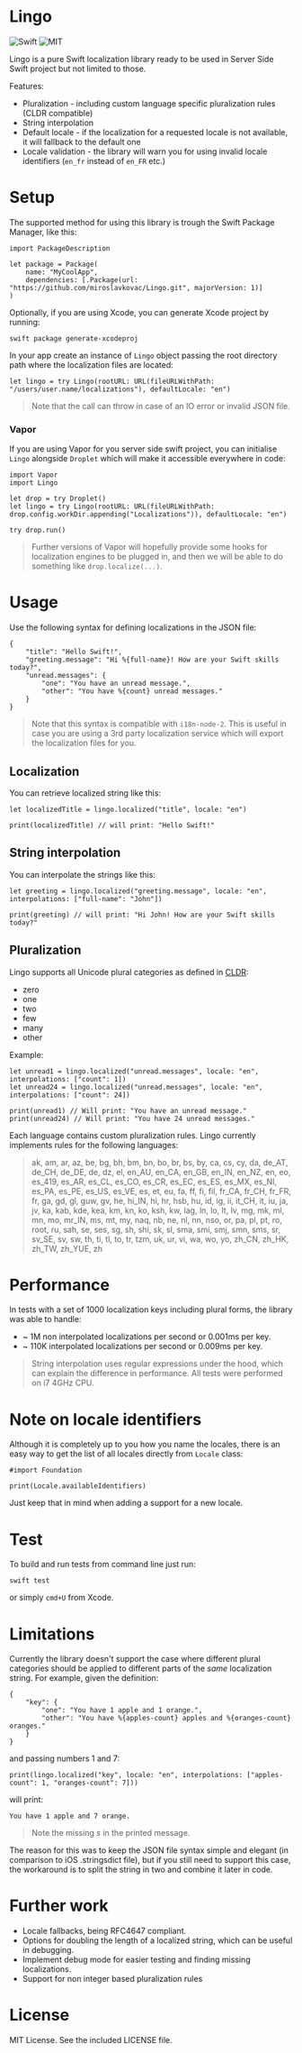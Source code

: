 # Lingo

![Swift](http://img.shields.io/badge/swift-3.1-brightgreen.svg)
![MIT](http://img.shields.io/badge/license-MIT-brightgreen.svg)

Lingo is a pure Swift localization library ready to be used in Server Side Swift project but not limited to those. 

Features:

* Pluralization - including custom language specific pluralization rules (CLDR compatible)
* String interpolation
* Default locale - if the localization for a requested locale is not available, it will fallback to the default one
* Locale validation - the library will warn you for using invalid locale identifiers (`en_fr` instead of `en_FR` etc.)

# Setup

The supported method for using this library is trough the Swift Package Manager, like this:

```
import PackageDescription

let package = Package(
    name: "MyCoolApp",
    dependencies: [.Package(url: "https://github.com/miroslavkovac/Lingo.git", majorVersion: 1)]
)
```

Optionally, if you are using Xcode, you can generate Xcode project by running:

```
swift package generate-xcodeproj
```

In your app create an instance of `Lingo` object passing the root directory path where the localization files are located:

```
let lingo = try Lingo(rootURL: URL(fileURLWithPath: "/users/user.name/localizations"), defaultLocale: "en")
```
> Note that the call can throw in case of an IO error or invalid JSON file.

### Vapor

If you are using Vapor for you server side swift project, you can initialise `Lingo` alongside `Droplet` which will make it accessible everywhere in code:

```
import Vapor
import Lingo

let drop = try Droplet()
let lingo = try Lingo(rootURL: URL(fileURLWithPath: drop.config.workDir.appending("Localizations")), defaultLocale: "en")

try drop.run()
```

> Further versions of Vapor will hopefully provide some hooks for localization engines to be plugged in, and then we will be able to do something like `drop.localize(...)`.

# Usage

Use the following syntax for defining localizations in the JSON file:

```
{
	"title": "Hello Swift!",
	"greeting.message": "Hi %{full-name}! How are your Swift skills today?",
	"unread.messages": {
		"one": "You have an unread message.",
		"other": "You have %{count} unread messages."
	}
}
```

> Note that this syntax is compatible with `i18n-node-2`. This is useful in case you are using a 3rd party localization service which will export the localization files for you.

## Localization

You can retrieve localized string like this:

```
let localizedTitle = lingo.localized("title", locale: "en")

print(localizedTitle) // will print: "Hello Swift!"
```

## String interpolation

You can interpolate the strings like this:

```
let greeting = lingo.localized("greeting.message", locale: "en", interpolations: ["full-name": "John"])

print(greeting) // will print: "Hi John! How are your Swift skills today?"
```

## Pluralization

Lingo supports all Unicode plural categories as defined in [CLDR](http://cldr.unicode.org/index/cldr-spec/plural-rules):

* zero
* one
* two
* few
* many
* other

Example:

```
let unread1 = lingo.localized("unread.messages", locale: "en", interpolations: ["count": 1])
let unread24 = lingo.localized("unread.messages", locale: "en", interpolations: ["count": 24]) 

print(unread1) // Will print: "You have an unread message."
print(unread24) // Will print: "You have 24 unread messages."
```

Each language contains custom pluralization rules. Lingo currently implements rules for the following languages:
> ak, am, ar, az, be, bg, bh, bm, bn, bo, br, bs, by, ca, cs, cy, da, de\_AT, de\_CH, de\_DE, de, dz, el, en\_AU, en\_CA, en\_GB, en\_IN, en\_NZ, en, eo, es\_419, es\_AR, es\_CL, es\_CO, es\_CR, es\_EC, es\_ES, es\_MX, es\_NI, es\_PA, es\_PE, es\_US, es\_VE, es, et, eu, fa, ff, fi, fil, fr\_CA, fr\_CH, fr\_FR, fr, ga, gd, gl, guw, gv, he, hi\_IN, hi, hr, hsb, hu, id, ig, ii, it\_CH, it, iu, ja, jv, ka, kab, kde, kea, km, kn, ko, ksh, kw, lag, ln, lo, lt, lv, mg, mk, ml, mn, mo, mr\_IN, ms, mt, my, naq, nb, ne, nl, nn, nso, or, pa, pl, pt, ro, root, ru, sah, se, ses, sg, sh, shi, sk, sl, sma, smi, smj, smn, sms, sr, sv\_SE, sv, sw, th, ti, tl, to, tr, tzm, uk, ur, vi, wa, wo, yo, zh\_CN, zh\_HK, zh\_TW, zh\_YUE, zh

# Performance

In tests with a set of 1000 localization keys including plural forms, the library was able to handle:

* ~ 1M non interpolated localizations per second or 0.001ms per key.
* ~ 110K interpolated localizations per second or 0.009ms per key.

> String interpolation uses regular expressions under the hood, which can explain the difference in performance. All tests were performed on i7 4GHz CPU.

# Note on locale identifiers

Although it is completely up to you how you name the locales, there is an easy way to get the list of all locales directly from `Locale` class:

```
#import Foundation

print(Locale.availableIdentifiers)
```

Just keep that in mind when adding a support for a new locale.

# Test

To build and run tests from command line just run:

```
swift test
```

or simply `cmd+U` from Xcode.

# Limitations

Currently the library doesn't support the case where different plural categories should be applied to different parts of the *same* localization string. For example, given the definition:

```
{
    "key": {
        "one": "You have 1 apple and 1 orange.",
        "other": "You have %{apples-count} apples and %{oranges-count} oranges."
    }
}
```

and passing numbers 1 and 7:

```
print(lingo.localized("key", locale: "en", interpolations: ["apples-count": 1, "oranges-count": 7]))

```

will print:

```
You have 1 apple and 7 orange.
```
> Note the missing *s* in the printed message.

The reason for this was to keep the JSON file syntax simple and elegant (in comparison to iOS .stringsdict file), but if you still need to support this case, the workaround is to split the string in two and combine it later in code.

# Further work

- Locale fallbacks, being RFC4647 compliant.
- Options for doubling the length of a localized string, which can be useful in debugging.
- Implement debug mode for easier testing and finding missing localizations.
- Support for non integer based pluralization rules

# License

MIT License. See the included LICENSE file.
